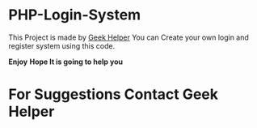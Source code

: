 # PHP-Login-System

This Project is made by [Geek Helper](https://santosh977.com.np)
You can Create your own login and register system using this code.

**Enjoy**
**Hope It is going to help you**

# For Suggestions Contact Geek Helper

